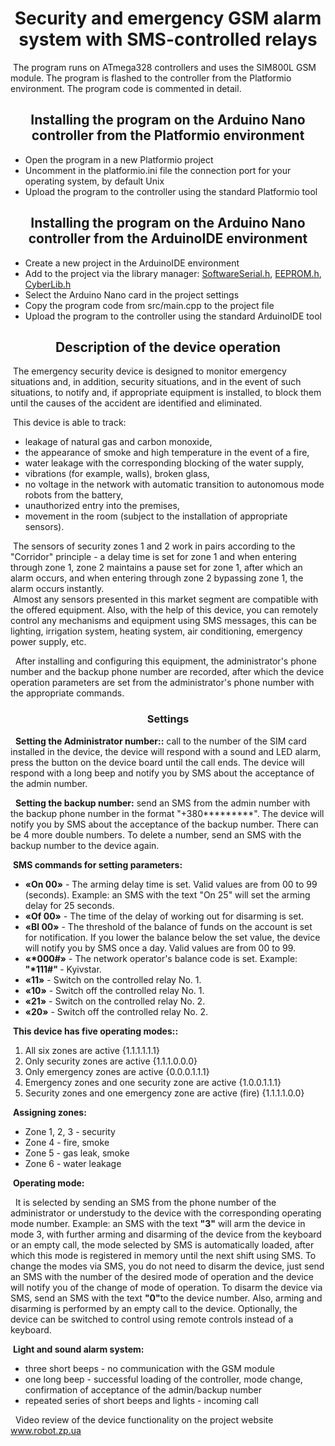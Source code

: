 <h1 align=center>Security and emergency GSM alarm system with SMS-controlled relays</h1>
<p>
   &nbsp;The program runs on ATmega328 controllers and uses the SIM800L GSM module.
   The program is flashed to the controller from the Platformio environment.
   The program code is commented in detail.
</p>
<h2 align=center>Installing the program on the Arduino Nano controller from the Platformio environment</h2>
<ul>
  <li>Open the program in a new Platformio project
  <li>Uncomment in the platformio.ini file the connection port for your operating system, by default Unix
  <li>Upload the program to the controller using the standard Platformio tool
</ul>
<h2 align=center>Installing the program on the Arduino Nano controller from the ArduinoIDE environment</h2>
<ul>
  <li>Create a new project in the ArduinoIDE environment
  <li>Add to the project via the library manager: <a href="https://github.com/PaulStoffregen/SoftwareSerial/archive/refs/heads/master.zip">SoftwareSerial.h</a>, <a href="https://github.com/PaulStoffregen/EEPROM/archive/refs/heads/master.zip">EEPROM.h</a>, <a href="https://github.com/pythonista/CyberLib/archive/refs/heads/master.zip">CyberLib.h</a>
  <li>Select the Arduino Nano card in the project settings
  <li>Copy the program code from src/main.cpp to the project file
  <li>Upload the program to the controller using the standard ArduinoIDE tool
</ul>
<h2 align=center>Description of the device operation</h2>
<p>
  &nbsp;The emergency security device is designed to monitor emergency situations and, in addition, security situations, and in the event of such situations, to notify and, if appropriate equipment is installed, to block them until the causes of the accident are identified and eliminated.
</p>
&nbsp;This device is able to track:
<ul>
  <li>leakage of natural gas and carbon monoxide,
  <li>the appearance of smoke and high temperature in the event of a fire,
  <li>water leakage with the corresponding blocking of the water supply,
  <li>vibrations (for example, walls), broken glass,
  <li>no voltage in the network with automatic transition to autonomous mode robots from the battery,
  <li>unauthorized entry into the premises,
  <li>movement in the room (subject to the installation of appropriate sensors).
</ul>
 &nbsp;The sensors of security zones 1 and 2 work in pairs according to the "Corridor" principle - a delay time is set for zone 1 and when entering through zone 1, zone 2 maintains a pause set for zone 1, after which an alarm occurs, and when entering through zone 2 bypassing zone 1, the alarm occurs instantly.
 <br/>
 &nbsp;Almost any sensors presented in this market segment are compatible with the offered equipment. Also, with the help of this device, you can remotely control any mechanisms and equipment using SMS messages, this can be lighting, irrigation system, heating system, air conditioning, emergency power supply, etc.
<p>&nbsp;
  After installing and configuring this equipment, the administrator's phone number and the backup phone number are recorded, after which the device operation parameters are set from the administrator's phone number with the appropriate commands.
  </p>
  <h3 align=center>Settings</h3>
<p>&nbsp;
  <b>Setting the Administrator number::</b> call to the number of the SIM card installed in the device, the device will respond with a sound and LED alarm, press the button on the device board until the call ends. The device will respond with a long beep and notify you by SMS about the acceptance of the admin number.
</p>
<p>&nbsp;
  <b>Setting the backup number:</b> send an SMS from the admin number with the backup phone number in the format "+380*********". The device will notify you by SMS about the acceptance of the backup number. There can be 4 more double numbers. To delete a number, send an SMS with the backup number to the device again.
</p>
&nbsp;<b>SMS commands for setting parameters:</b>
<ul>
  <li><b>«On 00»</b> - The arming delay time is set. Valid values are from 00 to 99 (seconds). Example: an SMS with the text "On 25" will set the arming delay for 25 seconds.
  <li><b>«Of 00»</b> - The time of the delay of working out for disarming is set.
  <li><b>«Bl 00»</b> - The threshold of the balance of funds on the account is set for notification. If you lower the balance below the set value, the device will notify you by SMS once a day. Valid values are from 00 to 99.
  <li><b>«*000#»</b> - The network operator's balance code is set. Example: <b> "*111#" </b> - Kyivstar.
  <li><b>«11»</b> - Switch on the controlled relay No. 1.
  <li><b>«10»</b> - Switch off the controlled relay No. 1.
  <li><b>«21»</b> - Switch on the controlled relay No. 2.
  <li><b>«20»</b> - Switch off the controlled relay No. 2.
</ul>
&nbsp;<b>This device has five operating modes::</b>
<ol>
  <li>All six zones are active                               {1.1.1.1.1.1}
  <li>Only security zones are active                       {1.1.1.0.0.0}
  <li>Only emergency zones are active                      {0.0.0.1.1.1}
  <li>Emergency zones and one security zone are active             {1.0.0.1.1.1}
  <li>Security zones and one emergency zone are active (fire)    {1.1.1.1.0.0}
</ol>
&nbsp;<b>Assigning zones:</b>
<ul>
  <li>Zone 1, 2, 3 - security
  <li>Zone 4 - fire, smoke
  <li>Zone 5 - gas leak, smoke
  <li>Zone 6 - water leakage
</ul>
  &nbsp;<b>Operating mode:</b>
<p>&nbsp;
  It is selected by sending an SMS from the phone number of the administrator or understudy to the device with the corresponding operating mode number. Example: an SMS with the text <b>"3"</b> will arm the device in mode 3, with further arming and disarming of the device from the keyboard or an empty call, the mode selected by SMS is automatically loaded, after which this mode is registered in memory until the next shift using SMS. To change the modes via SMS, you do not need to disarm the device, just send an SMS with the number of the desired mode of operation and the device will notify you of the change of mode of operation. To disarm the device via SMS, send an SMS with the text <b> "0"</b>to the device number. Also, arming and disarming is performed by an empty call to the device. Optionally, the device can be switched to control using remote controls instead of a keyboard.
</p>
&nbsp;<b>Light and sound alarm system:</b>
<ul>
  <li>three short beeps - no communication with the GSM module
  <li>one long beep - successful loading of the controller, mode change, confirmation of acceptance of the admin/backup number
  <li>repeated series of short beeps and lights - incoming call
</ul>
<p>&nbsp;
Video review of the device functionality on the project website <a href="https://www.robot.zp.ua">www.robot.zp.ua</a>
</p>